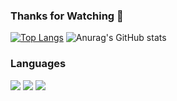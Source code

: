 ### Thanks for Watching 👋

<!--
**dlrbgh9303/dlrbgh9303** is a ✨ _special_ ✨ repository because its `README.md` (this file) appears on your GitHub profile.

Here are some ideas to get you started:

- 🔭 I’m currently working on ...
- 🌱 I’m currently learning ...
- 👯 I’m looking to collaborate on ...
- 🤔 I’m looking for help with ...
- 💬 Ask me about ...
- 📫 How to reach me: ...
- 😄 Pronouns: ...
- ⚡ Fun fact: ...
-->
[![Top Langs](https://github-readme-stats.vercel.app/api/top-langs/?username=dlrbgh9303&layout=compact)](https://github.com/dlrbgh9303/github-readme-stats)
![Anurag's GitHub stats](https://github-readme-stats.vercel.app/api?username=dlrbgh9303&show_icons=true&theme=cobalt)

### Languages
<div>
<img src = "https://img.shields.io/badge/Java-007396?style=flat-square&logo=java&logoColor=white" />
<img src = "https://img.shields.io/badge/JavaScript-F7DF1E?style=flat-square&logo=JavaScript&logoColor=white" />
<img src = "https://img.shields.io/badge/-CSS3-000000?style=flat&logo=CSS3" />
